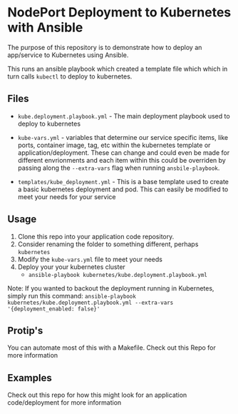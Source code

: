 # NodePort Deployment to Kubernetes with Ansible
The purpose of this repository is to demonstrate how to deploy an app/service to Kubernetes using Ansible.  

This runs an ansible playbook which created a template file which which in turn calls `kubectl` to deploy to kubernetes.  

## Files
* `kube.deployment.playbook.yml` - The main deployment playbook used to deploy to kubernetes

* `kube-vars.yml` - variables that determine our service specific items, like ports, container image, tag, etc within the kubernetes template or application/deployment.  These can change and could even be made for different envrionments and each item within this could be overriden by passing along the `--extra-vars` flag when running `ansbile-playbook`.

* `templates/kube_deployment.yml` - This is a base template used to create a basic kubernetes deployment and pod.  This can easily be modified to meet your needs for your service 

## Usage 
1. Clone this repo into your application code repository. 
2. Consider renaming the folder to something different, perhaps `kubernetes` 
3. Modify the `kube-vars.yml` file to meet your needs 
4. Deploy your your kubernetes cluster 
    * `ansible-playbook kubernetes/kube.deployment.playbook.yml`

Note: If you wanted to backout the deployment running in Kubernetes, simply run this command: `ansible-playbook kubernetes/kube.deployment.playbook.yml --extra-vars '{deployment_enabled: false}'`

## Protip's
You can automate most of this with a Makefile.  Check out this Repo for more information

## Examples
Check out this repo for how this might look for an application code/deployment for more information